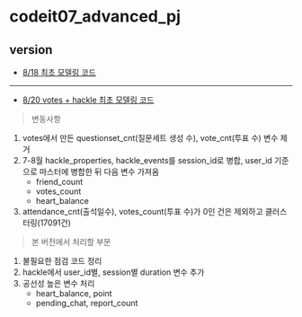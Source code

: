 # codeit07_advanced_pj

## version
* [8/18 최초 모델링 코드](https://github.com/bettertospeak/codeit07_advanced_pj/blob/main/pj_team1/advanced_pj_modeling.ipynb)
---
* [8/20 votes + hackle 최초 모델링 코드](https://github.com/bettertospeak/codeit07_advanced_pj/blob/main/Desktop/only_behavior_test.ipynb)
> 변동사항
1. votes에서 만든 questionset_cnt(질문세트 생성 수), vote_cnt(투표 수) 변수 제거
2. 7-8월 hackle_properties, hackle_events를 session_id로 병합, user_id 기준으로 마스터에 병합한 뒤 다음 변수 가져옴
   - friend_count
   - votes_count
   - heart_balance
3. attendance_cnt(출석일수), votes_count(투표 수)가 0인 건은 제외하고 클러스터링(17091건)
> 본 버전에서 처리할 부분
1. 불필요한 점검 코드 정리
2. hackle에서 user_id별, session별 duration 변수 추가
3. 공선성 높은 변수 처리
   - heart_balance, point
   - pending_chat, report_count
